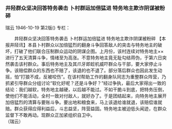### 井陉群众坚决回答特务袭击 卜村群运加倍猛进  特务地主欺诈阴谋被粉碎
瑞云
1946-10-19
第2版()
专栏：

　　井陉群众坚决回答特务袭击
    卜村群运加倍猛进
    特务地主欺诈阴谋被粉碎
    【本报井陉讯】本县卜村群众以加倍猛烈的翻身斗争回答敌人的突击与特务地主的破坏，打破了他们联合压制群众运动的阴谋企图。上月份，该村连续对特务地主××进行了五天清算斗争，情绪至为高涨。不意特务地主竟无耻勾结蒋伪，于第六日突然袭击该村群众。事后特务地主及其爪牙即趁机威吓群众与干部，要大家停止斗争。该赔偿群众的东西也不赔了，该退的也不退了。部分落后群众也因此发生动摇，怕“打狼不成，反被咬伤”。在该村帮助工作的翻身队同志为重整群众阵营，乃抓紧引导群众分组讨论“软化好呢？还是斗争好？”经过争执，最后大家得出一致的结论：我们越软，特务地主越硬，以后越不能过。不如干脆斗到底，把特务压倒，使他们不能活动，全村一致对付敌人，就好办了。于是团结起来，向特务地主展开加倍猛烈的清算与要账斗争。要出地和粮食来，马上该退给谁就退，该赔偿谁就赔。群众获得应得利益后，斗志益坚，阵营益固。特务地主被迫低头闻迹，在群众监督下不敢再动。现群众正加紧组织自卫中。                            
   （瑞云）
